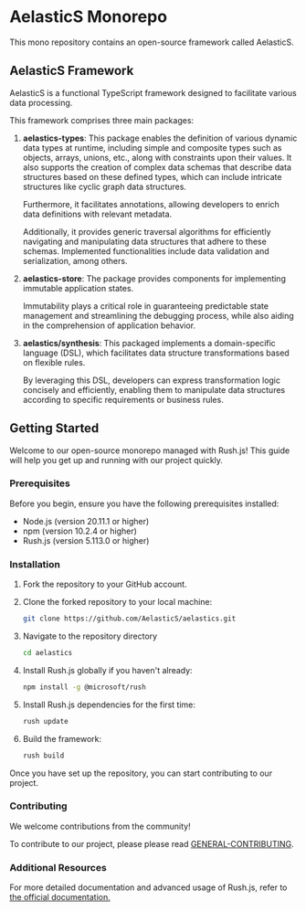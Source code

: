 # AelasticS  Monorepo

This mono repository contains an open-source framework called AelasticS.

## AelasticS Framework  

AelasticS is a functional TypeScript framework  designed to facilitate various data processing.


This framework comprises three main packages:

1. **aelastics-types**: This package enables the definition of various dynamic data types at runtime, including simple and composite types such as objects, arrays, unions, etc., along with constraints upon their values. It also supports the creation of complex data schemas that describe data structures based on these defined types, which can include intricate structures like cyclic graph data structures. 

    Furthermore, it facilitates annotations, allowing developers to enrich data definitions with relevant metadata. 
    
    Additionally, it provides generic traversal algorithms for efficiently navigating and manipulating data structures that adhere to these schemas. Implemented functionalities include data validation and serialization, among others.

2. **aelastics-store**: The package provides components for implementing immutable application states. 

    Immutability plays a critical role in guaranteeing predictable state management and streamlining the debugging process, while also aiding in the comprehension of application behavior.

3. **aelastics/synthesis**: This packaged implements a domain-specific language (DSL), which facilitates data structure transformations based on flexible rules. 

    By leveraging this DSL, developers can express transformation logic concisely and efficiently, enabling them to manipulate data structures according to specific requirements or business rules.


## Getting Started

Welcome to our open-source monorepo managed with Rush.js! This guide will help you get up and running with our project quickly.

### Prerequisites

Before you begin, ensure you have the following prerequisites installed:

- Node.js (version 20.11.1 or higher)
- npm (version 10.2.4 or higher)
- Rush.js (version 5.113.0 or higher)

### Installation

1. Fork the repository to your GitHub account.

2. Clone the forked repository to your local machine:
   ```bash
   git clone https://github.com/AelasticS/aelastics.git
3. Navigate to the repository directory
    ```bash
    cd aelastics
4. Install Rush.js globally if you haven't already:
    ```bash
    npm install -g @microsoft/rush
5. Install Rush.js dependencies for the first time:
    ```bash
    rush update
6. Build the framework:
    ```bash
    rush build

Once you have set up the repository, you can start contributing to our project. 

### Contributing
We welcome contributions from the community! 

To contribute to our project, please please read [GENERAL-CONTRIBUTING](GENERAL-CONTRIBUTING.md).


### Additional Resources
For more detailed documentation and advanced usage of Rush.js, refer to [the official documentation.](https://rushjs.io/)

